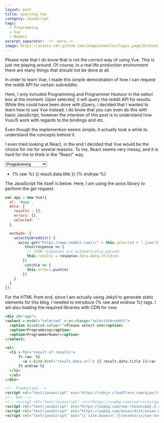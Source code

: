 ```yaml
---
layout: post
title: Learning Vue
category: JavaScript
tags:
  - Programming
  - Vue
  - Reddit
excerpt_separator:  <!--more-->
image: https://assets-cdn.github.com/images/modules/logos_page/Octocat.png
---
```


Please note that I do know that is not the correct way of using Vue. This is just me playing around. Of course, in a real life production environment there are many things that should not be done at all. 

In order to learn Vue, I made this simple demostration of how I can request the reddit API for certain subreddits.

Here, I only included Programming and Programmer Humour in the select box at the moment. Upon selected, it will query the reddit API for results. While this could have been done with jQuery, I decided that I wanted to learn how to use Vue instead. I do know that you can even do this with basic JavaScript, however the intention of this post is to understand how VueJS work with regards to the bindings and etc.

Even though the implemention seems simple, it actually took a while to understand the concepts behind it.

I even tried looking at React, in the end I decided that Vue would be the choice for me for several reasons. To me, React seems very messy, and it is hard for the to think in the "React" way. 

<!--more-->

<div id="app">
<select v-model="selected" v-on:change="selectSubreddit">
  <option disabled value="">Please select one</option>
  <option>Programming</option>
  <option>ProgrammerHumor</option>
</select>

<ul>
  <li v-for="result of results">
      {% raw  %}
        <a v-bind:href="result.data.url"> {{ result.data.title }}</a>
      {% endraw %}
  </li>
  </ul>
</div>

The JavaScript file itself is below. Here, I am using the axios library to perform the get request. 

````javascript
var app = new Vue({
  el: '#app',
  data: {
    results : [],
    errors: [],
    selected: ''
  },

  methods: {
    selectSubreddit() {
      axios.get("https://www.reddit.com/r/" + this.selected + ".json")
        .then(response => {
          // JSON responses are automatically parsed.
          this.results = response.data.data.children
        })
        .catch(e => {
          this.errors.push(e)
        })
    }
  }
});
````

For the HTML front end, since I am actually using Jekyll to generate static elements for this blog, I needed to introduce &#123;% raw and endraw %&#125; tags. I am also loading the required libraries with CDN for now. 

````html
<div id="app">
<select v-model="selected" v-on:change="selectSubreddit">
  <option disabled value="">Please select one</option>
  <option>Programming</option>
  <option>ProgrammerHumor</option>
</select>

<ul>
  <li v-for="result of results">
      {% raw  %}
        <a v-bind:href="result.data.url"> {{ result.data.title }}</a>
      {% endraw %}
  </li>
  </ul>
</div>

<!-- Production -->
<script rel="text/javascript" src="https://cdnjs.cloudflare.com/ajax/libs/vue/2.5.1/vue.min.js"></script>
<!-- Dev -->
<!-- <script rel="text/javascript" src="https://unpkg.com/vue"></script> -->
<script rel="text/javaScript" src="https://unpkg.com/vue-resource@1.3.4/dist/vue-resource.min.js"></script>
<script rel="text/javaScript" src="https://unpkg.com/axios/dist/axios.min.js"></script>
<script rel="text/javascript" src="{{ site.baseurl }}/assets/js/vue-test.js"></script>

````

<!-- Production -->
<script rel="text/javascript" src="https://cdnjs.cloudflare.com/ajax/libs/vue/2.5.1/vue.min.js"></script>
<!-- Dev -->
<!-- <script rel="text/javascript" src="https://unpkg.com/vue"></script> -->
<script rel="text/javaScript" src="https://unpkg.com/vue-resource@1.3.4/dist/vue-resource.min.js"></script>
<script rel="text/javaScript" src="https://unpkg.com/axios/dist/axios.min.js"></script>
<script rel="text/javascript" src="{{ site.baseurl }}/assets/js/vue-test.js"></script>

